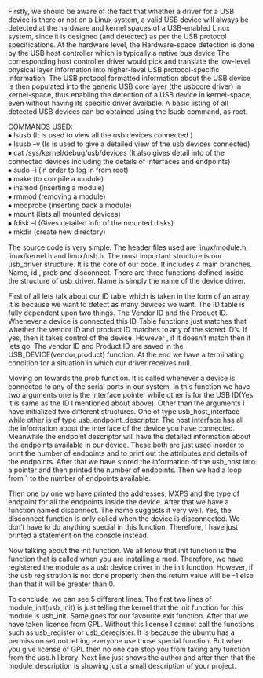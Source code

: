 Firstly, we should be aware of the fact that whether a driver for a USB device is there or not on a Linux system, a valid USB device will always be detected at the hardware and kernel spaces of a USB-enabled Linux system, since it is designed (and detected) as per the USB protocol specifications. At the hardware level, the Hardware-space detection is done by the USB host controller which is typically a native bus device The corresponding host controller driver would pick and translate the low-level physical layer information into higher-level USB protocol-specific information. The USB protocol formatted information about the USB device is then populated into the generic USB core layer (the usbcore driver) in kernel-space, thus enabling the detection of a USB device in kernel-space, even without having its specific driver available.
A basic listing of all detected USB devices can be obtained using the lsusb command, as root.

COMMANDS USED:<br>
⦁	lsusb (It is used to view all the usb devices connected ) <br> 
⦁	lsusb –v (Is is used to give a detailed view of the usb devices connected)<br>
⦁	cat /sys/kernel/debug/usb/devices (It also gives detail info of the connected devices including the details of interfaces and endpoints)<br>
⦁	sudo –i (in order to log in from root)<br>
⦁	make (to compile a module)<br>
⦁	insmod (inserting a module)<br>
⦁	rmmod (removing a module)<br>
⦁	modprobe (inserting back a module)<br>
⦁	mount (lists all mounted devices)<br>
⦁	fdisk –l (Gives detailed info of the mounted disks)<br>
⦁	mkdir (create new directory)<br>


The source code is very simple. The header files used are linux/module.h, linux/kernel.h and linux/usb.h. The must important structure is our usb_driver structure. It is the core of our code. It includes 4 main branches. Name, id , prob and disconnect. There are three functions defined inside the structure of usb_driver. Name is simply the name of the device driver.

First of all lets talk about our ID table which is taken in the form of an array. It is because we want to detect as many devices we want. The ID table is fully dependent upon two things. The Vendor ID and the Product ID. Whenever a device is connected this ID_Table functions just matches that whether the vendor ID and product ID matches to any of the stored ID’s. If yes, then it takes control of the device. However , if it doesn’t match then it lets go.  The vendor ID and Product ID are saved in the USB_DEVICE(vendor,product) function. At the end we have a terminating condition for a situation in which our driver receives null. 

Moving on towards the prob function. It is called whenever a device is connected to any of the serial ports in our system. In this function we have two arguments one is the interface pointer while other is for the USB ID(Yes it is same as the ID I mentioned about above).  Other than the arguments I have initialized two different structures. One of type usb_host_interface while other is of type usb_endpoint_descriptor. The host interface has all the information about the interface of the device you have connected. Meanwhile the endpoint descriptor will have the detailed information about the endpoints available in our device. These both are just used inorder to print the number of endpoints and to print out the attributes and details of the endpoints. After that we have stored the information of the usb_host into a pointer and then printed the number of endpoints. Then we had a loop from 1 to the number of endpoints available. 

Then one by one we have printed the addresses, MXPS and the type of endpoint for all the endpoints inside the device.
After that we have a function named disconnect. The name suggests it very well. Yes, the disconnect function is only called when the device is disconnected. We don’t have to do anything special in this function. Therefore, I have just printed a statement on the console instead.

Now talking about the init function. We all know that init function is the function that is called when you are installing a mod. Therefore, we have registered the module as a usb device driver in the init function. However, if the usb registration is not done properly then the return value will be -1 else than that it will be greater than 0.

To conclude, we can see 5 different lines. The first two lines of module_init(usb_init) is just telling the kernel that the init function for this module is usb_init. Same goes for our favourite exit function. After that we have taken license from GPL. Without this license I cannot call the functions such as usb_register or usb_deregister. It is because the ubuntu has a permission set not letting everyone use those special function. But when you give license of GPL then no one can stop you from taking any function from the usb.h library. Next line just shows the author and after then that the module_description is showing just a small description of your project.

